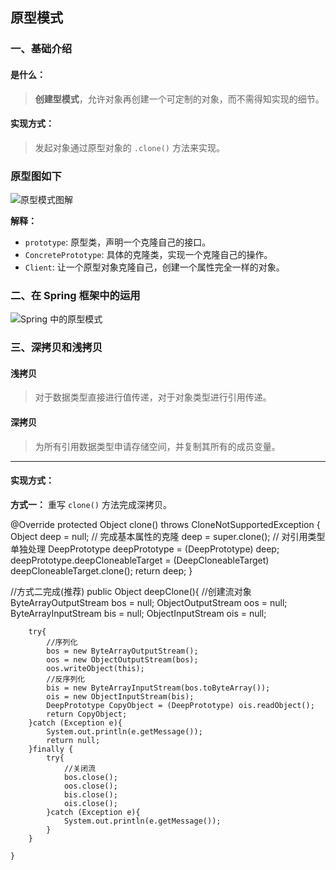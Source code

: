 ## 原型模式

### 一、基础介绍

#### 是什么：
> **创建型模式**，允许对象再创建一个可定制的对象，而不需得知实现的细节。

#### 实现方式：
> 发起对象通过原型对象的 `.clone()` 方法来实现。

### 原型图如下
![原型模式图解](https://imgtu.oss-cn-beijing.aliyuncs.com/blog_img/image-20241013134452876.png)

**解释：**
- `prototype`: 原型类，声明一个克隆自己的接口。
- `ConcretePrototype`: 具体的克隆类，实现一个克隆自己的操作。
- `Client`: 让一个原型对象克隆自己，创建一个属性完全一样的对象。

### 二、在 Spring 框架中的运用
![Spring 中的原型模式](https://imgtu.oss-cn-beijing.aliyuncs.com/blog_img/image-20241013140257173.png)

### 三、深拷贝和浅拷贝
#### 浅拷贝
> 对于数据类型直接进行值传递，对于对象类型进行引用传递。

#### 深拷贝
> 为所有引用数据类型申请存储空间，并复制其所有的成员变量。

<hr>

#### 实现方式：

**方式一：** 重写 `clone()` 方法完成深拷贝。


@Override
protected Object clone() throws CloneNotSupportedException {
        Object deep = null;
        // 完成基本属性的克隆
        deep = super.clone();
        // 对引用类型单独处理
        DeepPrototype deepPrototype = (DeepPrototype) deep;
        deepPrototype.deepCloneableTarget = (DeepCloneableTarget) deepCloneableTarget.clone();
        return deep;
        }


//方式二完成(推荐)
    public Object deepClone(){
        //创建流对象
        ByteArrayOutputStream bos = null;
        ObjectOutputStream oos = null;
        ByteArrayInputStream bis = null;
        ObjectInputStream ois = null;

        try{
            //序列化
            bos = new ByteArrayOutputStream();
            oos = new ObjectOutputStream(bos);
            oos.writeObject(this);
            //反序列化
            bis = new ByteArrayInputStream(bos.toByteArray());
            ois = new ObjectInputStream(bis);
            DeepPrototype CopyObject = (DeepPrototype) ois.readObject();
            return CopyObject;
        }catch (Exception e){
            System.out.println(e.getMessage());
            return null;
        }finally {
            try{
                //关闭流
                bos.close();
                oos.close();
                bis.close();
                ois.close();
            }catch (Exception e){
                System.out.println(e.getMessage());
            }
        }

    }
```java